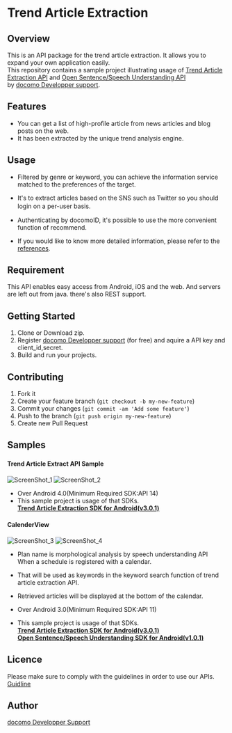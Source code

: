 Trend Article Extraction
========================

## Overview
This is an API package for the trend article extraction. It allows you to expand your own application easily.  
This repository contains a sample project illustrating usage of [Trend Article Extraction API][trend_api] and [Open Sentence/Speech Understanding API][hatsuwa_api]  
by [docomo Developper support][dds].

## Features  

* You can get a list of high-profile article from news articles and blog posts on the web.  
* It has been extracted by the unique trend analysis engine.


## Usage

* Filtered by genre or keyword, you can achieve the information service matched to the preferences of the target.  
* It's to extract articles based on the SNS such as Twitter so you should login on a per-user basis.　　
* Authenticating by docomoID, it's possible to use the more convenient function of recommend.   

* If you would like to know more detailed information, please refer to the [references][references].

## Requirement  

This API enables easy access from Android, iOS and the web. And servers are left out from java. there's also REST support.


## Getting Started

1. Clone or Download zip.  
2. Register [docomo Developper support][dds] (for free) and aquire a API key and client_id,secret.
3. Build and run your projects.


## Contributing

1. Fork it
2. Create your feature branch (`git checkout -b my-new-feature`)
3. Commit your changes (`git commit -am 'Add some feature'`)
4. Push to the branch (`git push origin my-new-feature`)
5. Create new Pull Request


## Samples

#### Trend Article Extract API Sample　　　
![ScreenShot_1](https://devsite-pro.s3.amazonaws.com/contents_file/github_trend_readme_sample1.png)
![ScreenShot_2](https://devsite-pro.s3.amazonaws.com/contents_file/github_trend_readme_sample2.png)  

* Over Android 4.0(Minimum Required SDK:API 14)  
* This sample project is usage of that SDKs.   
	**[Trend Article Extraction SDK for Android(v3.0.1)][trend_sdk]**   


#### CalenderView　　

![ScreenShot_3](https://devsite-pro.s3.amazonaws.com/contents_file/contents_1141121114003.png)
![ScreenShot_4](https://devsite-pro.s3.amazonaws.com/contents_file/contents_0141121114002.png)  

* Plan name is morphological analysis by speech understanding API When a schedule is registered with a calendar.
* That will be used as keywords in the keyword search function of trend article extraction API.
* Retrieved articles will be displayed at the bottom of the calendar.

* Over Android 3.0(Minimum Required SDK:API 11)  
* This sample project is usage of that SDKs.   
	**[Trend Article Extraction SDK for Android(v3.0.1)][trend_sdk]**   
	**[Open Sentence/Speech Understanding SDK for Android(v1.0.1)][hatsuwa_sdk]**  


## Licence

Please make sure to comply with the guidelines in order to use our APIs.  
[Guidline][guidline_ja]  


## Author

[docomo Developper Support][dds]

[dds]:https://github.com/docomoDeveloppersupport "dds"
[hatsuwa_sdk]:https://dev.smt.docomo.ne.jp/?p=docs.api.page&api_docs_id=85 "Open Sentence/Speech Understanding for Android(v1.0.1)"
[trend_sdk]:https://dev.smt.docomo.ne.jp/?p=docs.api.page&api_docs_id=26 "Trend Article Extraction for Android(v3.0.1)"
[hatsuwa_api]:https://dev.smt.docomo.ne.jp/?p=docs.api.page&api_docs_id=85 "Open Sentence/Speech Understanding API"
[trend_api]:https://dev.smt.docomo.ne.jp/?p=docs.api.page&api_docs_id=26 "Trend Article Extraction API"
[guidline_ja]:https://dev.smt.docomo.ne.jp/?p=common_page&p_name=samplecode_policy "Guidline"
[references]:https://dev.smt.docomo.ne.jp/?p=docs.api.page&api_docs_id=21#tag01
